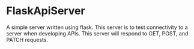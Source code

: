 # FlaskApiServer
A simple server written using flask.
This server is to test connectivity to a server when developing APIs.
This server will respond to GET, POST, and PATCH requests.
